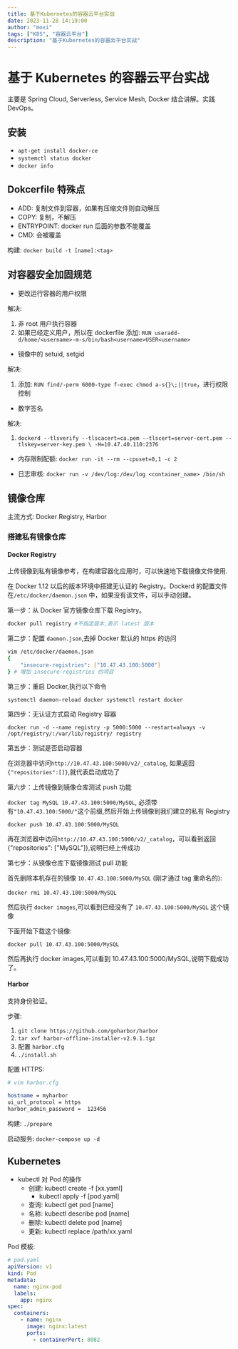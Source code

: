 ```yaml
---
title: 基于Kubernetes的容器云平台实战
date: 2023-11-28 14:19:00
author: "moxi"
tags: ["K8S", "容器云平台"]
description: "基于Kubernetes的容器云平台实战"
---
```


# 基于 Kubernetes 的容器云平台实战

主要是 Spring Cloud, Serverless, Service Mesh, Docker 结合讲解。实践 DevOps。

## 安装

- `apt-get install docker-ce`
- `systemctl status docker`
- `docker info`

## Dokcerfile 特殊点

- ADD: 复制文件到容器，如果有压缩文件则自动解压
- COPY: 复制，不解压
- ENTRYPOINT: docker run 后面的参数不能覆盖
- CMD: 会被覆盖

构建: `docker build -t [name]:<tag>`

## 对容器安全加固规范

- 更改运行容器的用户权限

解决:

1. 非 root 用户执行容器
2. 如果已经定义用户，所以在 dockerfile 添加: `RUN useradd-d/home/<username>-m-s/bin/bash<username>USER<username>`

- 镜像中的 setuid, setgid

解决:

1. 添加: `RUN find/-perm 6000-type f-exec chmod a-s{}\;||true`，进行权限控制

- 数字签名

解决:

1. `dockerd --tlsverify --tlscacert=ca.pem --tlscert=server-cert.pem --tlskey=server-key.pem \ -H=10.47.40.110:2376`

- 内存限制配额: `docker run -it --rm --cpuset=0,1 -c 2`

- 日志审核: `docker run -v /dev/log:/dev/log <container_name> /bin/sh`

## 镜像仓库

主流方式: Docker Registry, Harbor

### 搭建私有镜像仓库

#### Docker Registry

上传镜像到私有镜像参考，在构建容器化应用时，可以快速地下载镜像文件使用.

在 Docker 1.12 以后的版本环境中搭建无认证的 Registry。Dockerd 的配置文件在`/etc/docker/daemon.json` 中，如果没有该文件，可以手动创建。

第一步：从 Docker 官方镜像仓库下载 Registry。

```bash
docker pull registry #不指定版本,表示 latest 版本
```

第二步：配置 `daemon.json`,去掉 Docker 默认的 https 的访问

```bash
vim /etc/docker/daemon.json
{
    "insecure-registries": ["10.47.43.100:5000"]
} # 增加 insecure-registries 的项目
```

第三步：重启 Docker,执行以下命令

`systemctl daemon-reload docker systemctl restart docker`

第四步：无认证方式启动 Registry 容器

`docker run -d --name registry -p 5000:5000 --restart=always -v /opt/registry/:/var/lib/registry/ registry`

第五步：测试是否启动容器

在浏览器中访问`http://10.47.43.100:5000/v2/_catalog`, 如果返回`{"repositories":[]}`,就代表启动成功了

第六步：上传镜像到镜像仓库测试 push 功能

`docker tag MySQL 10.47.43.100:5000/MySQL`, 必须带有`"10.47.43.100:5000/"`这个前缀,然后开始上传镜像到我们建立的私有 Registry

`docker push 10.47.43.100:5000/MySQL`

再在浏览器中访问`http://10.47.43.100:5000/v2/_catalog`，可以看到返回{"repositories": ["MySQL"]},说明已经上传成功

第七步：从镜像仓库下载镜像测试 pull 功能

首先删除本机存在的镜像 `10.47.43.100:5000/MySQL` (刚才通过 tag 重命名的):

d`ocker rmi 10.47.43.100:5000/MySQL`

然后执行 `docker images`,可以看到已经没有了 `10.47.43.100:5000/MySQL` 这个镜像

下面开始下载这个镜像:

`docker pull 10.47.43.100:5000/MySQL`

然后再执行 docker images,可以看到 10.47.43.100:5000/MySQL,说明下载成功了。

#### Harbor

支持身份验证。

步骤:

1. `git clone https://github.com/goharbor/harbor`
2. `tar xvf harbor-offline-installer-v2.9.1.tgz`
3. 配置 `harbor.cfg`
4. `./install.sh`

配置 HTTPS:

```bash
# vim harbor.cfg

hostname = myharbor
ui_url_protocol = https
harbor_admin_password =  123456
```

构建: `./prepare`

启动服务: `docker-compose up -d`

## Kubernetes

- kubectl 对 Pod 的操作
  - 创建: kubectl create -f [xx.yaml]
    - kubectl apply -f [pod.yaml]
  - 查询: kubectl get pod [name]
  - 名称: kubectl describe pod [name]
  - 删除: kubectl delete pod [name]
  - 更新: kubectl replace /path/xx.yaml

Pod 模板:

```yaml
# pod.yaml
apiVersion: v1
kind: Pod
metadata:
  name: nginx-pod
  labels:
    app: nginx
spec:
  containers:
    - name: nginx
      image: nginx:latest
      ports:
        - containerPort: 8082
```
